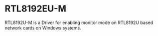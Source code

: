 # RTL8192EU-M
RTL8192U-M is a Driver for enabling monitor mode on RTL8192U based network cards on Windows systems.
